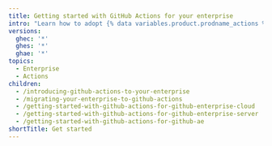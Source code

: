 ```yaml
---
title: Getting started with GitHub Actions for your enterprise
intro: "Learn how to adopt {% data variables.product.prodname_actions %} for your enterprise."
versions:
  ghec: '*'
  ghes: '*'
  ghae: '*'
topics:
  - Enterprise
  - Actions
children:
  - /introducing-github-actions-to-your-enterprise
  - /migrating-your-enterprise-to-github-actions
  - /getting-started-with-github-actions-for-github-enterprise-cloud
  - /getting-started-with-github-actions-for-github-enterprise-server
  - /getting-started-with-github-actions-for-github-ae
shortTitle: Get started
---
```


